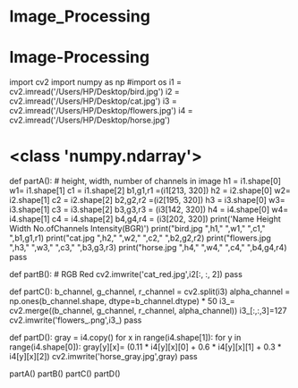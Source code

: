 # Image_Processing
# Image-Processing
import cv2
import numpy as np
#import os
i1 = cv2.imread('/Users/HP/Desktop/bird.jpg')
i2 = cv2.imread('/Users/HP/Desktop/cat.jpg')
i3 = cv2.imread('/Users/HP/Desktop/flowers.jpg')
i4 = cv2.imread('/Users/HP/Desktop/horse.jpg')
# <class 'numpy.ndarray'>
def partA():
    # height, width, number of channels in image
    h1 = i1.shape[0]
    w1= i1.shape[1]
    c1 = i1.shape[2]
    b1,g1,r1 =(i1[213, 320])
    h2 = i2.shape[0]
    w2= i2.shape[1]
    c2 = i2.shape[2]
    b2,g2,r2 =(i2[195, 320])
    h3 = i3.shape[0]
    w3= i3.shape[1]
    c3 = i3.shape[2]
    b3,g3,r3 = (i3[142, 320])
    h4 = i4.shape[0]
    w4= i4.shape[1]
    c4 = i4.shape[2]
    b4,g4,r4 = (i3[202, 320])
    print('Name           Height Width  No.ofChannels  Intensity(BGR)')
    print("bird.jpg      ",h1,"  ",w1,"  ",c1,"            ",b1,g1,r1)
    print("cat.jpg       ",h2,"  ",w2,"  ",c2,"            ",b2,g2,r2)
    print("flowers.jpg   ",h3,"  ",w3,"  ",c3,"            ",b3,g3,r3)
    print("horse.jpg     ",h4,"  ",w4,"  ",c4,"            ",b4,g4,r4)
    pass

def partB():
    # RGB Red
    cv2.imwrite('cat_red.jpg',i2[:, :, 2])
    pass

def partC():
    b_channel, g_channel, r_channel = cv2.split(i3)
    alpha_channel = np.ones(b_channel.shape, dtype=b_channel.dtype) * 50 
    i3_= cv2.merge((b_channel, g_channel, r_channel, alpha_channel))
    i3_[:,:,3]=127
    cv2.imwrite('flowers_.png',i3_)
    pass

def partD():
    gray = i4.copy()
    for x in range(i4.shape[1]):
        for y in range(i4.shape[0]):
            gray[y][x]= (0.11 * i4[y][x][0] + 0.6 * i4[y][x][1] + 0.3 * i4[y][x][2])
    cv2.imwrite('horse_gray.jpg',gray)
    pass

partA()
partB()
partC()
partD()
